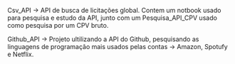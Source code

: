 Csv_API -> API de busca de licitações global. Contem um notbook usado para pesquisa e estudo da API, junto com um Pesquisa_API_CPV usado como pesquisa por um CPV bruto.

Github_API -> Projeto ultilizando a API do Github, pesquisando as linguagens de programação mais usados pelas contas -> Amazon, Spotufy e Netflix.
